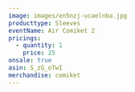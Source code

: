 ```yaml
---
image: images/en5nzj-ucaelnba.jpg
producttype: Sleeves
eventName: Air Comiket 2
pricings:
  - quantity: 1
    price: 25
onsale: true
asin: S_zG_oTwI
merchandise: comiket
---
```

